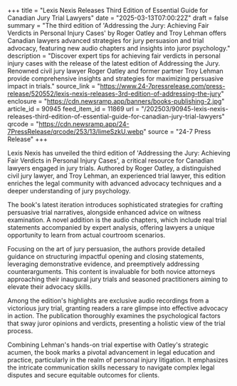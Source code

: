 +++
title = "Lexis Nexis Releases Third Edition of Essential Guide for Canadian Jury Trial Lawyers"
date = "2025-03-13T07:00:22Z"
draft = false
summary = "The third edition of 'Addressing the Jury: Achieving Fair Verdicts in Personal Injury Cases' by Roger Oatley and Troy Lehman offers Canadian lawyers advanced strategies for jury persuasion and trial advocacy, featuring new audio chapters and insights into juror psychology."
description = "Discover expert tips for achieving fair verdicts in personal injury cases with the release of the latest edition of Addressing the Jury. Renowned civil jury lawyer Roger Oatley and former partner Troy Lehman provide comprehensive insights and strategies for maximizing persuasive impact in trials."
source_link = "https://www.24-7pressrelease.com/press-release/520552/lexis-nexis-releases-3rd-edition-of-addressing-the-jury"
enclosure = "https://cdn.newsramp.app/banners/books-publishing-2.jpg"
article_id = 90945
feed_item_id = 11869
url = "/202503/90945-lexis-nexis-releases-third-edition-of-essential-guide-for-canadian-jury-trial-lawyers"
qrcode = "https://cdn.newsramp.app/24-7PressRelease/qrcode/253/13/limeSzkU.webp"
source = "24-7 Press Release"
+++

<p>Lexis Nexis has unveiled the third edition of 'Addressing the Jury: Achieving Fair Verdicts in Personal Injury Cases', a critical resource for Canadian lawyers engaged in jury trials. Authored by Roger Oatley, a distinguished civil jury lawyer, and Troy Lehman, an experienced trial lawyer, this edition enriches the legal community with advanced advocacy techniques and a deeper understanding of jury psychology.</p><p>The book's latest iteration introduces sophisticated strategies for crafting persuasive trial narratives, alongside enhanced advice on witness examination. A novel addition is the audio chapters, which include real trial statements accompanied by expert analysis, offering lawyers a unique opportunity to learn from actual courtroom scenarios.</p><p>Focusing on the art of jury persuasion, the authors provide detailed guidance on structuring impactful opening and closing statements, leveraging demonstrative evidence, and preemptively addressing counterarguments. This content is invaluable for both novice attorneys approaching their inaugural jury trials and seasoned practitioners aiming to elevate their advocacy skills.</p><p>Among the edition's highlights are exclusive audio recordings from a victorious jury trial, granting readers a rare glimpse into effective advocacy in action. The publication thoroughly examines the psychological factors that sway juror opinions and verdicts, presenting a holistic view of the trial process.</p><p>Combining Lehman's hands-on trial expertise with Oatley's strategic acumen, the book marks a pivotal advancement in legal education and practice, particularly in the realm of personal injury litigation. It emphasizes the intricate communication skills necessary to navigate complex legal disputes and secure equitable outcomes for clients.</p>